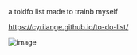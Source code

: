 a toidfo list made to trainb myself  

https://cyrilange.github.io/to-do-list/

![image](https://github.com/Cyrilange/to-do-list/assets/106234259/6ddedbb2-7a4a-4e68-b973-ac687ed1cbb1)
